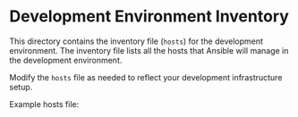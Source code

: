 # Development Environment Inventory

This directory contains the inventory file (`hosts`) for the development environment. The inventory file lists all the hosts that Ansible will manage in the development environment.

Modify the `hosts` file as needed to reflect your development infrastructure setup.

Example hosts file:
